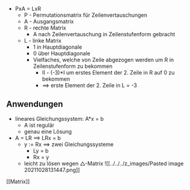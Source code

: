 + PxA = LxR
	+ P - Permutationsmatrix für Zeilenvertauschungen
	+ A - Ausgangsmatrix
	+ R - rechte Matrix
		+ A nach Zeilenvertauschung in Zeilenstufenform gebracht
	+ L - linke Matrix
		+ 1 in Hauptdiagonale
		+ 0 über Hauptdiagonale
		+ Vielfaches, welche von Zeile abgezogen werden um R in Zeilenstufenform zu bekommen
			+ II - (-3)\*I um erstes Element der 2. Zeile in R auf 0 zu bekommen
			+ ==> erste Element der 2. Zeile in L = -3

## Anwendungen
+ lineares Gleichungssystem: A*x = b
	+ A ist regulär
	+ genau eine Lösung
+ A = LR ==> LRx = b
	+ y := Rx ==>  zwei Gleichungssysteme
		+ Ly = b
		+ Rx = y
	+ leicht zu lösen wegen △-Matrix
![[../../../z_images/Pasted image 20211028131447.png]]

[[Matrix]]